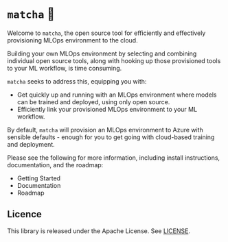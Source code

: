# `matcha` :tea:

Welcome to `matcha`, the open source tool for efficiently and effectively provisioning MLOps environment to the cloud.

Building your own MLOps environment by selecting and combining individual open source tools, along with hooking up those provisioned tools to your ML workflow, is time consuming.

`matcha` seeks to address this, equipping you with:

* Get quickly up and running with an MLOps environment where models can be trained and deployed, using only open source.
* Efficiently link your provisioned MLOps environment to your ML workflow.

By default, `matcha` will provision an MLOps environment to Azure with sensible defaults - enough for you to get going with cloud-based training and deployment.

Please see the following for more information, including install instructions, documentation, and the roadmap:

* Getting Started
* Documentation
* Roadmap

## Licence

This library is released under the Apache License. See [LICENSE](LICENSE).
